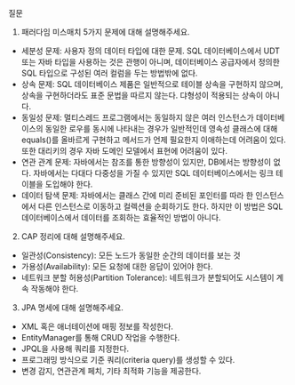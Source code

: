 질문

1. 패러다임 미스매치 5가지 문제에 대해 설명해주세요.
* 세분성 문제: 사용자 정의 데이터 타입에 대한 문제. SQL 데이터베이스에서 UDT 또는 자바 타입을 사용하는 것은 관행이 아니며, 데이터베이스 공급자에서 정의한 SQL 타입으로 구성된 여러 컬럼을 두는 방법밖에 없다.
* 상속 문제: SQL 데이터베이스 제품은 일반적으로 테이블 상속을 구현하지 않으며, 상속을 구현하더라도 표준 문법을 따르지 않는다. 댜형성이 적용되는 상속이 아니다.
* 동일성 문제: 멀티스레드 프로그램에서는 동일하지 않은 여러 인스턴스가 데이터베이스의 동일한 로우를 동시에 나타내는 경우가 일반적인데 영속성 클래스에 대해 equals()를 올바르게 구현하고 메서드가 언제 필요한지 이애하는데 어려움이 있다. 또한 대리키의 경우 자바 도메인 모델에서 표현에 어려움이 있다. 
* 연관 관계 문제: 자바에서는 참조를 통한 방향성이 있지만, DB에서는 방향성이 없다. 자바에서는 다대다 다중성을 가질 수 있지만 SQL 데이터베이스에서는 링크 테이블을 도입해야 한다.
* 데이터 탐색 문제: 자바에서는 클래스 간에 미리 준비된 포인터를 따라 한 인스턴스에서 다른 인스턴스로 이동하고 컬렉션을 순회하기도 한다. 하지만 이 방법은 SQL 데이터베이스에서 데이터를 조회하는 효율적인 방법이 아니다.

2. CAP 정리에 대해 설명해주세요.
* 일관성(Consistency): 모든 노드가 동일한 순간의 데이터를 보는 것
* 가용성(Availability): 모든 요청에 대한 응답이 있어야 한다.
* 네트워크 분할 허용성(Partition Tolerance): 네트워크가 분할되어도 시스템이 계속 작동해야 한다.

3. JPA 명세에 대해 설명해주세요.
* XML 혹은 애너테이션에 매핑 정보를 작성한다.
* EntityManager를 통해 CRUD 작업을 수행한다.
* JPQL을 사용해 쿼리를 지정한다.
* 프로그래밍 방식으로 기준 쿼리(criteria query)를 생성할 수 있다.
* 변경 감지, 연관관계 페치, 기타 최적화 기능을 제공한다.